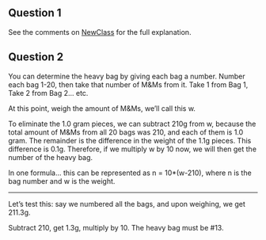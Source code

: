 ## Question 1
See the comments on [NewClass](https://github.com/andrewkehoe/CSC229_Week3_Lab/blob/master/src/main/java/com/mycompany/week3_lab/NewClass.java) for the full explanation.

## Question 2
You can determine the heavy bag by giving each bag a number. Number each bag 1-20, then take that number of M&Ms from it. Take 1 from Bag 1, Take 2 from Bag 2... etc. 

At this point, weigh the amount of M&Ms, we’ll call this w.  

To eliminate the 1.0 gram pieces, we can subtract 210g from w, because the total amount of M&Ms from all 20 bags was 210, and each of them is 1.0 gram. The remainder is the difference in the weight of the 1.1g pieces. This difference is 0.1g. Therefore, if we multiply w by 10 now, we will then get the number of the heavy bag. 

In one formula... this can be represented as n = 10*(w-210), where n is the bag number and w is the weight. 

_________________

Let’s test this: say we numbered all the bags, and upon weighing, we get 211.3g.  

Subtract 210, get 1.3g, multiply by 10. The heavy bag must be #13. 
